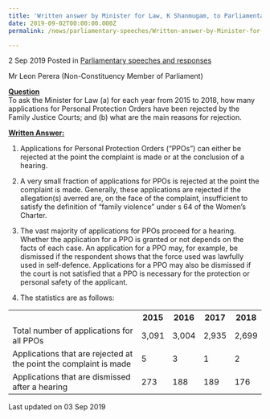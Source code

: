 ```yaml
---
title: 'Written answer by Minister for Law, K Shanmugam, to Parliamentary Question on Personal Protection Orders'
date: 2019-09-02T00:00:00.000Z
permalink: /news/parliamentary-speeches/Written-answer-by-Minister-for-Law-K-Shanmugam-to-PQ-on-Personal-Protection-Orders

---
```




2 Sep 2019 Posted in [Parliamentary speeches and responses](/news/parliamentary-speeches) 

Mr Leon Perera (Non-Constituency Member of Parliament)


**<u>Question</u>**  
To ask the Minister for Law (a) for each year from 2015 to 2018, how many applications for Personal Protection Orders have been rejected by the Family Justice Courts; and (b) what are the main reasons for rejection. 

**<u>Written Answer:</u>**  
1. Applications for Personal Protection Orders (“PPOs”) can either be rejected at the point the complaint is made or at the conclusion of a hearing.
 
2. A very small fraction of applications for PPOs is rejected at the point the complaint is made. Generally, these applications are rejected if the allegation(s) averred are, on the face of the complaint, insufficient to satisfy the definition of “family violence” under s 64 of the Women’s Charter.
 
3. The vast majority of applications for PPOs proceed for a hearing. Whether the application for a PPO is granted or not depends on the facts of each case. An application for a PPO may, for example, be dismissed if the respondent shows that the force used was lawfully used in self-defence.
Applications for a PPO may also be dismissed if the court is not satisfied that a PPO is necessary for the protection or personal safety of the applicant.


4. The statistics are as follows: 


<table class="table-h">
<tr>
<th></th>
<th>2015</th>
<th>2016</th>
<th>2017</th>
<th>2018</th>
</tr>
<tr>
<td>Total number of applications for all PPOs</td>
<td>3,091</td>
<td>3,004</td>
<td>2,935</td>
<td>2,699</td>
</tr>
<tr>
<td>Applications that are rejected at the point the complaint is made</td>
<td>5</td>
<td>3</td>
<td>1</td>
<td>2</td>
</tr>
<tr>
<td>Applications that are dismissed after a hearing</td>
<td>273</td>
<td>188</td>
<td>189</td>
<td>176</td>
</tr>
</table>

<p class="right-side-updated">Last updated on 03 Sep 2019</p> 
